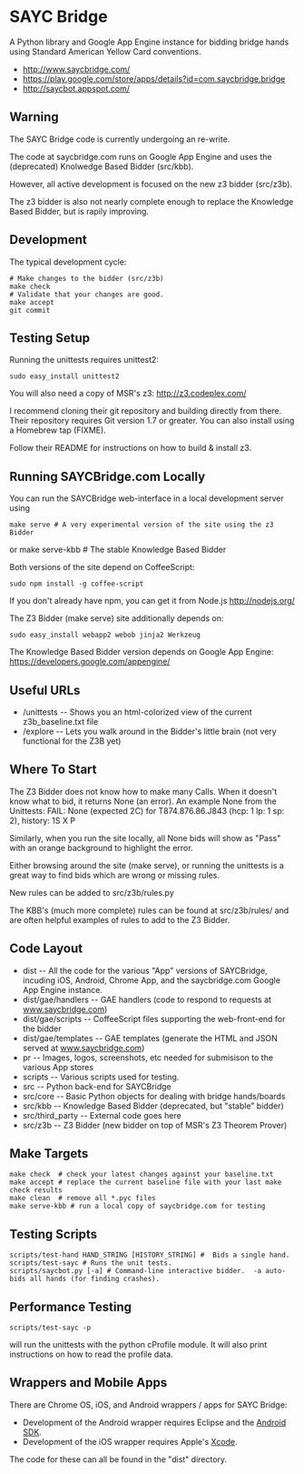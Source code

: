 SAYC Bridge
===========

A Python library and Google App Engine instance for bidding bridge hands
using Standard American Yellow Card conventions.

- http://www.saycbridge.com/
- https://play.google.com/store/apps/details?id=com.saycbridge.bridge
- http://saycbot.appspot.com/


Warning
-------

The SAYC Bridge code is currently undergoing an re-write.

The code at saycbridge.com runs on Google App Engine
and uses the (deprecated) Knolwedge Based Bidder (src/kbb).

However, all active development is focused on the new z3 bidder (src/z3b).

The z3 bidder is also not nearly complete enough to replace
the Knowledge Based Bidder, but is rapily improving.


Development
-----------

The typical development cycle:

    # Make changes to the bidder (src/z3b)
    make check
    # Validate that your changes are good.
    make accept
    git commit


Testing Setup
-------------

Running the unittests requires unittest2:

    sudo easy_install unittest2

You will also need a copy of MSR's z3:
http://z3.codeplex.com/

I recommend cloning their git repository and building directly from there.
Their repository requires Git version 1.7 or greater. You can also install
using a Homebrew tap (FIXME).

Follow their README for instructions on how to build & install z3.


Running SAYCBridge.com Locally
------------------------------

You can run the SAYCBridge web-interface in a local development server using

    make serve # A very experimental version of the site using the z3 Bidder
or
    make serve-kbb # The stable Knowledge Based Bidder

Both versions of the site depend on CoffeeScript:

    sudo npm install -g coffee-script

If you don't already have npm, you can get it from Node.js
http://nodejs.org/

The Z3 Bidder (make serve) site additionally depends on:

    sudo easy_install webapp2 webob jinja2 Werkzeug

The Knowledge Based Bidder version depends on Google App Engine:
https://developers.google.com/appengine/


Useful URLs
-----------

 - /unittests -- Shows you an html-colorized view of the current z3b_baseline.txt file
 - /explore -- Lets you walk around in the Bidder's little brain (not very functional for the Z3B yet)


Where To Start
--------------

The Z3 Bidder does not know how to make many Calls.
When it doesn't know what to bid, it returns None (an error).
An example None from the Unittests:
FAIL: None (expected 2C) for T874.876.86.J843 (hcp: 1 lp: 1 sp: 2), history: 1S X P

Similarly, when you run the site locally, all None bids will
show as "Pass" with an orange background to highlight the error.

Either browsing around the site (make serve), or running the unittests
is a great way to find bids which are wrong or missing rules.

New rules can be added to src/z3b/rules.py

The KBB's (much more complete) rules can be found at src/z3b/rules/
and are often helpful examples of rules to add to the Z3 Bidder.


Code Layout
-----------

- dist -- All the code for the various "App" versions of SAYCBridge, incuding iOS,
  Android, Chrome App, and the saycbridge.com Google App Engine instance.
- dist/gae/handlers -- GAE handlers (code to respond to requests at www.saycbridge.com)
- dist/gae/scripts -- CoffeeScript files supporting the web-front-end for the bidder
- dist/gae/templates -- GAE templates (generate the HTML and JSON served at www.saycbridge.com)
- pr -- Images, logos, screenshots, etc needed for submisison to the various App stores
- scripts -- Various scripts used for testing.
- src -- Python back-end for SAYCBridge
- src/core -- Basic Python objects for dealing with bridge hands/boards
- src/kbb -- Knowledge Based Bidder (deprecated, but "stable" bidder)
- src/third_party -- External code goes here
- src/z3b -- Z3 Bidder (new bidder on top of MSR's Z3 Theorem Prover)


Make Targets
------------

    make check  # check your latest changes against your baseline.txt
    make accept # replace the current baseline file with your last make check results
    make clean  # remove all *.pyc files
    make serve-kbb # run a local copy of saycbridge.com for testing


Testing Scripts
---------------

    scripts/test-hand HAND_STRING [HISTORY_STRING] #  Bids a single hand.
    scripts/test-sayc # Runs the unit tests.
    scripts/saycbot.py [-a] # Command-line interactive bidder.  -a auto-bids all hands (for finding crashes).


Performance Testing
-------------------

    scripts/test-sayc -p

will run the unittests with the python cProfile module.
It will also print instructions on how to read the profile data.


Wrappers and Mobile Apps
------------------------

There are Chrome OS, iOS, and Android wrappers / apps for SAYC Bridge:

- Development of the Android wrapper requires Eclipse and the [Android SDK](http://developer.android.com/sdk/).
- Development of the iOS wrapper requires Apple's [Xcode](https://developer.apple.com/xcode/).

The code for these can all be found in the "dist" directory.
